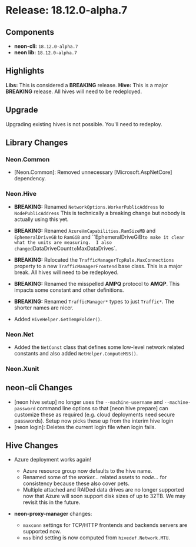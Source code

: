 # Release: 18.12.0-alpha.7

## Components

* **neon-cli:** `18.12.0-alpha.7`
* **neon lib:** `18.12.0-alpha.7`

## Highlights

**Libs:** This is considered a **BREAKING** release.
**Hive:** This is a major **BREAKING** release.  All hives will need to be redeployed.


## Upgrade

Upgrading existing hives is not possible.  You'll need to redeploy.

## Library Changes

### Neon.Common

* [Neon.Common]: Removed unnecessary [Microsoft.AspNetCore] dependency.

### Neon.Hive

* **BREAKING:** Renamed `NetworkOptions.WorkerPublicAddress` to `NodePublicAddress` This is technically a breaking change but nobody is actually using this yet.
* **BREAKING:** Renamed `AzureVmCapabilities.RamSizeMB` and `EphemeralDriveGB` to `RamGiB` and ``EphemeralDriveGiB` to make it clear what the units are measuring.  I also changed `DataDriveCount` to `MaxDataDrives`.
* **BREAKING:** Relocated the `TrafficManagerTcpRule.MaxConnections` property to a new `TrafficManagerFrontend` base class.  This is a major break.  All hives will need to be redeployed.
* **BREAKING:** Renamed the misspelled **AMPQ** protocol to **AMQP**.  This impacts some constant and other definitions.
* **BREAKING:** Renamed `TrafficManager*` types to just `Traffic*`.  The shorter names are nicer.

* Added `HiveHelper.GetTempFolder()`.

### Neon.Net

* Added the `NetConst` class that defines some low-level network related constants and also added `NetHelper.ComputeMSS()`.

### Neon.Xunit

## neon-cli Changes

* [neon hive setup] no longer uses the `--machine-username` and `--machine-password` command line options so that [neon hive prepare] can customize these as required (e.g. cloud deployments need secure passwords).  Setup now picks these up from the interim hive login 
* [neon login]: Deletes the current login file when login fails.

## Hive Changes

* Azure deployment works again!
  * Azure resource group now defaults to the hive name.
  * Renamed some of the *worker...* related assets to *node...* for consistency because these also cover pets.
  * Multiple attached and RAIDed data drives are no longer supported now that Azure will soon support disk sizes of up to 32TB.  We may revisit this in the future.

* **neon-proxy-manager** changes:
  * `maxconn` settings for TCP/HTTP frontends and backends servers are supported now.
  * `mss` bind setting is now computed from `hivedef.Network.MTU`.


   
